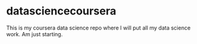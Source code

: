# datasciencecoursera
This is my coursera data science repo where I will put all my data science work.
Am just starting.
